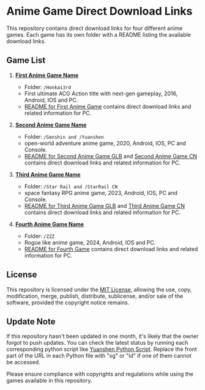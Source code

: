 # Anime Game Direct Download Links

This repository contains direct download links for four different anime games. Each game has its own folder with a README listing the available download links.

## Game List

1. **[First Anime Game Name](https://honkaiimpact3.hoyoverse.com)**
   - Folder: `/Honkai3rd`
   - First ultimate ACG Action title with next-gen gameplay, 2016, Android, IOS and PC.
   - [README for First Anime Game](./Honkai3rd/README.md) contains direct download links and related information for PC.

2. **[Second Anime Game Name](https://genshin.hoyoverse.com)**
   - Folder: `/Genshin and /Yuanshen`
   - open-world adventure anime game, 2020, Android, IOS, PC and Console.
   - [README for Second Anime Game GLB](./Genshin/README.md) and [Second Anime Game CN](./Yuanshen/README.md) contains direct download links and related information for PC.

3. **[Third Anime Game Name](https://hsr.hoyoverse.com)**
   - Folder: `/Star Rail and /StarRail CN`
   - space fantasy RPG anime game, 2023, Android, IOS, PC and Console.
   - [README for Third Anime Game GLB](./Star%20Rail/README.md) and [Third Anime Game CN](./StarRail%20CN/README.md) contains direct download links and related information for PC.

4. **[Fourth Anime Game Name](https://zenless.hoyoverse.com)**
   - Folder: `/ZZZ`
   - Rogue like anime game, 2024, Android, IOS and PC.
   - [README for Fourth Game](./ZZZ/README.md) contains direct download links and related information for PC.

## License

This repository is licensed under the [MIT License](./LICENSE), allowing the use, copy, modification, merge, publish, distribute, sublicense, and/or sale of the software, provided the copyright notice remains.

## Update Note

If this repository hasn't been updated in one month, it's likely that the owner forgot to push updates. You can check the latest status by running each corresponding python script like [Yuanshen Python Script](./Yuanshen/GenshinCn.py). Replace the front part of the URL in each Python file with "sg" or "id" if one of them cannot be accessed.

Please ensure compliance with copyrights and regulations while using the games available in this repository.